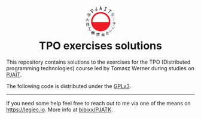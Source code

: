 <h1 align="center">
  <div>
    <img width="80" src="https://raw.githubusercontent.com/bibixx/PJATK/22b9f2f9ea695c9c8e2da79a1e04b79dc9e8871a/logo.svg" alt="" />
  </div>
  TPO exercises solutions
</h1>

This repository contains solutions to the exercises for the TPO (Distributed programming technologies) course led by Tomasz Werner during studies on [PJAIT](https://www.pja.edu.pl/en/).

The following code is distributed under the [GPLv3](./LICENSE.md).

---

If you need some help feel free to reach out to me via one of the means on https://legiec.io. More info at [bibixx/PJATK](https://github.com/bibixx/PJATK).
